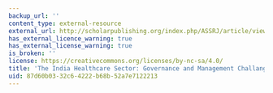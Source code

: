 ```yaml
---
backup_url: ''
content_type: external-resource
external_url: http://scholarpublishing.org/index.php/ASSRJ/article/view/52
has_external_licence_warning: true
has_external_license_warning: true
is_broken: ''
license: https://creativecommons.org/licenses/by-nc-sa/4.0/
title: 'The India Healthcare Sector: Governance and Management Challanges'
uid: 87d60b03-32c6-4222-b68b-52a7e7122213
---
```

